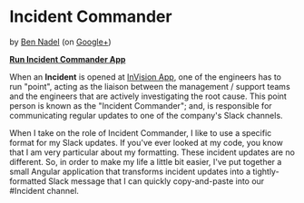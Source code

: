 
# Incident Commander

by [Ben Nadel][bennadel] (on [Google+][googleplus])

**[Run Incident Commander App][app]**

When an **Incident** is opened at [InVision App][invisionapp], one of the engineers has 
to run "point", acting as the liaison between the management / support teams and the 
engineers that are actively investigating the root cause. This point person is known as 
the "Incident Commander"; and, is responsible for communicating regular updates to one
of the company's Slack channels.

When I take on the role of Incident Commander, I like to use a specific format for my
Slack updates. If you've ever looked at my code, you know that I am very particular about
my formatting. These incident updates are no different. So, in order to make my life a 
little bit easier, I've put together a small Angular application that transforms incident 
updates into a tightly-formatted Slack message that I can quickly copy-and-paste into our
#Incident channel.


[bennadel]: http://www.bennadel.com
[googleplus]: https://plus.google.com/108976367067760160494?rel=author
[invisionapp]: https://www.bennadel.com/invision/co-founder.htm
[app]: https://bennadel.github.io/Incident-Commander/
